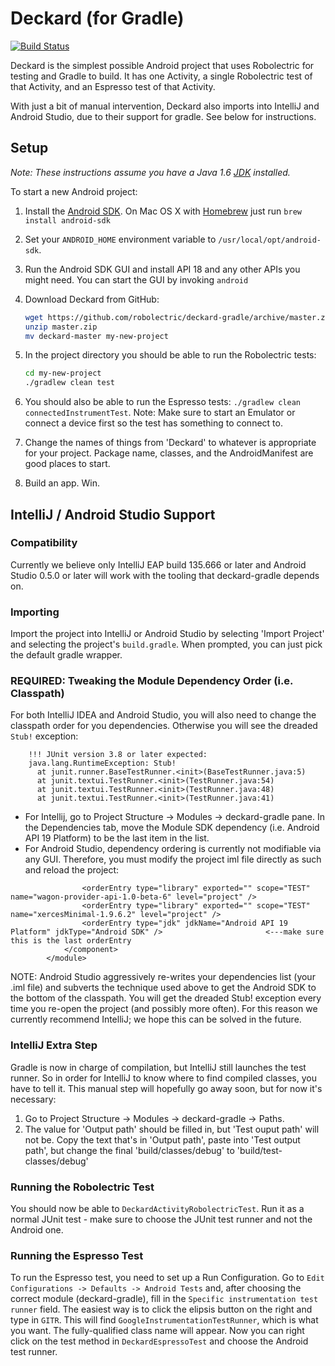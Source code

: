 # Deckard (for Gradle)
[![Build Status](https://secure.travis-ci.org/robolectric/deckard-gradle.png?branch=master)](http://travis-ci.org/robolectric/deckard-gradle)

Deckard is the simplest possible Android project that uses Robolectric for testing and Gradle to build. It has one Activity, a single Robolectric test of that Activity, and an Espresso test of that Activity.

With just a bit of manual intervention, Deckard also imports into IntelliJ and Android Studio, due to their support for gradle. See below for instructions.

## Setup

*Note: These instructions assume you have a Java 1.6 [JDK](http://www.oracle.com/technetwork/java/javase/downloads/index.html) installed.*

To start a new Android project:

1. Install the [Android SDK](http://developer.android.com/sdk/index.html). On Mac OS X with [Homebrew](http://brew.sh/) just run `brew install android-sdk`

2. Set your `ANDROID_HOME` environment variable to `/usr/local/opt/android-sdk`.

3. Run the Android SDK GUI and install API 18 and any other APIs you might need. You can start the GUI by invoking `android`

4. Download Deckard from GitHub:
    ```bash
    wget https://github.com/robolectric/deckard-gradle/archive/master.zip
    unzip master.zip
    mv deckard-master my-new-project
    ```

5. In the project directory you should be able to run the Robolectric tests:
    ```bash
    cd my-new-project
    ./gradlew clean test
    ```
6. You should also be able to run the Espresso tests: `./gradlew clean connectedInstrumentTest`. Note: Make sure to start an Emulator or connect a device first so the test has something to connect to.
7. Change the names of things from 'Deckard' to whatever is appropriate for your project. Package name, classes, and the AndroidManifest are good places to start.

8. Build an app. Win.

## IntelliJ / Android Studio Support

### Compatibility
Currently we believe only IntelliJ EAP build 135.666 or later and Android Studio 0.5.0 or later will work with the tooling that deckard-gradle depends on.

### Importing
Import the project into IntelliJ or Android Studio by selecting 'Import Project' and selecting the project's `build.gradle`. When prompted, you can just pick the default gradle wrapper.

### REQUIRED: Tweaking the Module Dependency Order (i.e. Classpath)
For both IntelliJ IDEA and Android Studio, you will also need to change the classpath order for you dependencies. Otherwise you will see the dreaded `Stub!` exception:
```
    !!! JUnit version 3.8 or later expected:
    java.lang.RuntimeException: Stub!
      at junit.runner.BaseTestRunner.<init>(BaseTestRunner.java:5)
      at junit.textui.TestRunner.<init>(TestRunner.java:54)
      at junit.textui.TestRunner.<init>(TestRunner.java:48)
      at junit.textui.TestRunner.<init>(TestRunner.java:41)
```
* For Intellij, go to Project Structure -> Modules -> deckard-gradle pane. In the Dependencies tab, move the Module SDK dependency (i.e. Android API 19 Platform) to be the last item in the list.
* For Android Studio, dependency ordering is currently not modifiable via any GUI. Therefore, you must modify the project iml file directly as such and reload the project:
    
```
    	    	<orderEntry type="library" exported="" scope="TEST" name="wagon-provider-api-1.0-beta-6" level="project" />
    	    	<orderEntry type="library" exported="" scope="TEST" name="xercesMinimal-1.9.6.2" level="project" />
    	    	<orderEntry type="jdk" jdkName="Android API 19 Platform" jdkType="Android SDK" />			    		<---make sure this is the last orderEntry
    		</component>
    	</module>
```
    
NOTE: Android Studio aggressively re-writes your dependencies list (your .iml file) and subverts the technique used above to get the Android SDK to the bottom of the classpath. You will get the dreaded Stub! exception every time you re-open the project (and possibly more often).  For this reason we currently recommend IntelliJ; we hope this can be solved in the future.

### IntelliJ Extra Step
Gradle is now in charge of compilation, but IntelliJ still launches the test runner. So in order for IntelliJ to know where to find compiled classes, you have to tell it. This manual step will hopefully go away soon, but for now it's necessary:

1. Go to Project Structure -> Modules -> deckard-gradle -> Paths.
2. The value for 'Output path' should be filled in, but 'Test ouput path' will not be. Copy the text that's in 'Output path', paste into 'Test output path', but change the final 'build/classes/debug' to 'build/test-classes/debug'

### Running the Robolectric Test
You should now be able to `DeckardActivityRobolectricTest`. Run it as a normal JUnit test - make sure to choose the JUnit test runner and not the Android one.
 
### Running the Espresso Test
To run the Espresso test, you need to set up a Run Configuration. Go to `Edit Configurations -> Defaults -> Android Tests` and, after choosing  the correct module (deckard-gradle), fill in the `Specific instrumentation test runner` field. The easiest way is to click the elipsis button on the right and type in `GITR`. This will find `GoogleInstrumentationTestRunner`, which is what you want. The fully-qualified class name will appear. Now you can right click on the test method in `DeckardEspressoTest` and choose the Android test runner.
